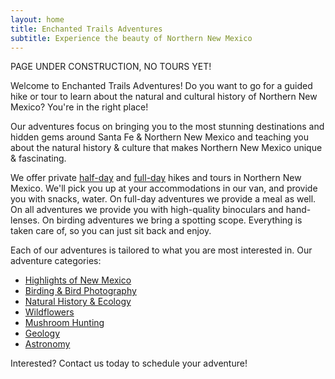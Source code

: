 ```yaml
---
layout: home
title: Enchanted Trails Adventures
subtitle: Experience the beauty of Northern New Mexico
---
```


PAGE UNDER CONSTRUCTION, NO TOURS YET!

Welcome to Enchanted Trails Adventures! Do you want to go for a guided hike or tour to learn about the natural and cultural history of Northern New Mexico? You're in the right place!

Our adventures focus on bringing you to the most stunning destinations and hidden gems around Santa Fe & Northern New Mexico and teaching you about the natural history & culture that makes Northern New Mexico unique & fascinating.

We offer private [half-day](/adventures/halfday) and [full-day](/adventures/fullday) hikes and tours in Northern New Mexico. We'll pick you up at your accommodations in our van, and provide you with snacks, water. On full-day adventures we provide a meal as well. On all adventures we provide you with high-quality binoculars and hand-lenses. On birding adventures we bring a spotting scope. Everything is taken care of, so you can just sit back and enjoy.

Each of our adventures is tailored to what you are most interested in. Our adventure categories:
- [Highlights of New Mexico](/adventures/highlights)
- [Birding & Bird Photography](/adventures/birding)
- [Natural History & Ecology](/adventures/naturalhistory)
- [Wildflowers](/adventures/wildflowers)
- [Mushroom Hunting](/adventures/mushrooming)
- [Geology](/adventures/geology)
- [Astronomy](/adventures/astronomy)

Interested? Contact us today to schedule your adventure!